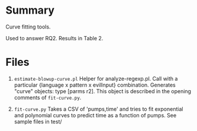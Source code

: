 # Summary

Curve fitting tools.

Used to answer RQ2. Results in Table 2.

# Files

1. `estimate-blowup-curve.pl`
  Helper for analyze-regexp.pl.
	Call with a particular {language x pattern x evilInput} combination.
  Generates "curve" objects: type [parms r2].
	This object is described in the opening comments of `fit-curve.py`.

2. `fit-curve.py`
	Takes a CSV of 'pumps,time' and tries to fit exponential and polynomial curves
	to predict time as a function of pumps.
	See sample files in test/

